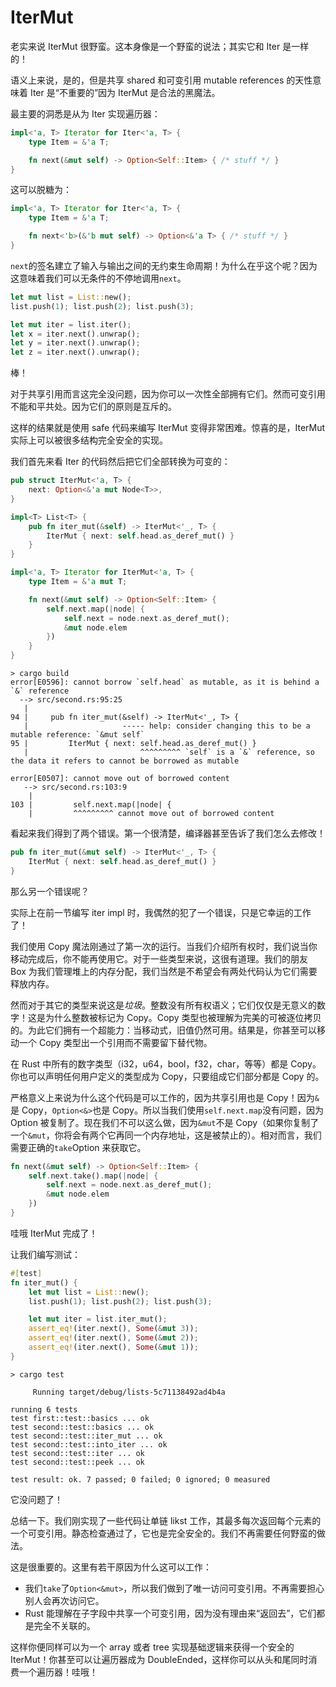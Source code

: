 # IterMut

老实来说 IterMut 很野蛮。这本身像是一个野蛮的说法；其实它和 Iter 是一样的！

语义上来说，是的，但是共享 shared 和可变引用 mutable references 的天性意味着 Iter 是“不重要的”因为 IterMut 是合法的黑魔法。

最主要的洞悉是从为 Iter 实现遍历器：

```rust
impl<'a, T> Iterator for Iter<'a, T> {
    type Item = &'a T;

    fn next(&mut self) -> Option<Self::Item> { /* stuff */ }
}
```

这可以脱糖为：

```rust
impl<'a, T> Iterator for Iter<'a, T> {
    type Item = &'a T;

    fn next<'b>(&'b mut self) -> Option<&'a T> { /* stuff */ }
}
```

`next`的签名建立了输入与输出之间的无约束生命周期！为什么在乎这个呢？因为这意味着我们可以无条件的不停地调用`next`。

```rust
let mut list = List::new();
list.push(1); list.push(2); list.push(3);

let mut iter = list.iter();
let x = iter.next().unwrap();
let y = iter.next().unwrap();
let z = iter.next().unwrap();
```

棒！

对于共享引用而言这完全没问题，因为你可以一次性全部拥有它们。然而可变引用不能和平共处。因为它们的原则是互斥的。

这样的结果就是使用 safe 代码来编写 IterMut 变得非常困难。惊喜的是，IterMut 实际上可以被很多结构完全安全的实现。

我们首先来看 Iter 的代码然后把它们全部转换为可变的：

```rust
pub struct IterMut<'a, T> {
    next: Option<&'a mut Node<T>>,
}

impl<T> List<T> {
    pub fn iter_mut(&self) -> IterMut<'_, T> {
        IterMut { next: self.head.as_deref_mut() }
    }
}

impl<'a, T> Iterator for IterMut<'a, T> {
    type Item = &'a mut T;

    fn next(&mut self) -> Option<Self::Item> {
        self.next.map(|node| {
            self.next = node.next.as_deref_mut();
            &mut node.elem
        })
    }
}
```

```null
> cargo build
error[E0596]: cannot borrow `self.head` as mutable, as it is behind a `&` reference
  --> src/second.rs:95:25
   |
94 |     pub fn iter_mut(&self) -> IterMut<'_, T> {
   |                     ----- help: consider changing this to be a mutable reference: `&mut self`
95 |         IterMut { next: self.head.as_deref_mut() }
   |                         ^^^^^^^^^ `self` is a `&` reference, so the data it refers to cannot be borrowed as mutable

error[E0507]: cannot move out of borrowed content
   --> src/second.rs:103:9
    |
103 |         self.next.map(|node| {
    |         ^^^^^^^^^ cannot move out of borrowed content
```

看起来我们得到了两个错误。第一个很清楚，编译器甚至告诉了我们怎么去修改！

```rust
pub fn iter_mut(&mut self) -> IterMut<'_, T> {
    IterMut { next: self.head.as_deref_mut() }
}
```

那么另一个错误呢？

实际上在前一节编写 iter impl 时，我偶然的犯了一个错误，只是它幸运的工作了！

我们使用 Copy 魔法刚通过了第一次的运行。当我们介绍所有权时，我们说当你移动完成后，你不能再使用它。对于一些类型来说，这很有道理。我们的朋友 Box 为我们管理堆上的内存分配，我们当然是不希望会有两处代码认为它们需要释放内存。

然而对于其它的类型来说这是*垃圾*。整数没有所有权语义；它们仅仅是无意义的数字！这是为什么整数被标记为 Copy。Copy 类型也被理解为完美的可被逐位拷贝的。为此它们拥有一个超能力：当移动式，旧值仍然可用。结果是，你甚至可以移动一个 Copy 类型出一个引用而不需要留下替代物。

在 Rust 中所有的数字类型（i32，u64，bool，f32，char，等等）都是 Copy。你也可以声明任何用户定义的类型成为 Copy，只要组成它们部分都是 Copy 的。

严格意义上来说为什么这个代码是可以工作的，因为共享引用也是 Copy！因为`&`是 Copy，`Option<&>`也是 Copy。所以当我们使用`self.next.map`没有问题，因为 Option 被复制了。现在我们不可以这么做，因为`&mut`不是 Copy（如果你复制了一个`&mut`，你将会有两个它再同一个内存地址，这是被禁止的）。相对而言，我们需要正确的`take`Option 来获取它。

```rust
fn next(&mut self) -> Option<Self::Item> {
    self.next.take().map(|node| {
        self.next = node.next.as_deref_mut();
        &mut node.elem
    })
}
```

哇哦 IterMut 完成了！

让我们编写测试：

```rust
#[test]
fn iter_mut() {
    let mut list = List::new();
    list.push(1); list.push(2); list.push(3);

    let mut iter = list.iter_mut();
    assert_eq!(iter.next(), Some(&mut 3));
    assert_eq!(iter.next(), Some(&mut 2));
    assert_eq!(iter.next(), Some(&mut 1));
}
```

```null
> cargo test

     Running target/debug/lists-5c71138492ad4b4a

running 6 tests
test first::test::basics ... ok
test second::test::basics ... ok
test second::test::iter_mut ... ok
test second::test::into_iter ... ok
test second::test::iter ... ok
test second::test::peek ... ok

test result: ok. 7 passed; 0 failed; 0 ignored; 0 measured
```

它没问题了！

总结一下。我们刚实现了一些代码让单链 likst 工作，其最多每次返回每个元素的一个可变引用。静态检查通过了，它也是完全安全的。我们不再需要任何野蛮的做法。

这是很重要的。这里有若干原因为什么这可以工作：

- 我们`take`了`Option<&mut>`，所以我们做到了唯一访问可变引用。不再需要担心别人会再次访问它。
- Rust 能理解在子字段中共享一个可变引用，因为没有理由来“返回去”，它们都是完全不关联的。

这样你便同样可以为一个 array 或者 tree 实现基础逻辑来获得一个安全的 IterMut！你甚至可以让遍历器成为 DoubleEnded，这样你可以从头和尾同时消费一个遍历器！哇哦！
